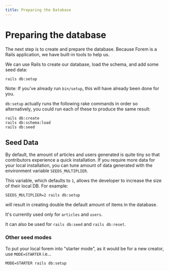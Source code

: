 ```yaml
---
title: Preparing the Database
---
```


# Preparing the database

The next step is to create and prepare the database. Because Forem is a Rails
application, we have built-in tools to help us.

We can use Rails to create our database, load the schema, and add some seed
data:

```shell
rails db:setup
```

Note: If you've already run `bin/setup`, this will have already been done for
you.

`db:setup` actually runs the following rake commands in order so alternatively,
you could run each of these to produce the same result:

```shell
rails db:create
rails db:schema:load
rails db:seed
```

## Seed Data

By default, the amount of articles and users generated is quite tiny so that
contributors experience a quick installation. If you require more data for your
local installation, you can tune amount of data generated with the environment
variable `SEEDS_MULTIPLIER`.

This variable, which defaults to `1`, allows the developer to increase the size
of their local DB. For example:

```shell
SEEDS_MULTIPLIER=2 rails db:setup
```

will result in creating double the default amount of items in the database.

It's currently used only for `articles` and `users`.

It can also be used for `rails db:seed` and `rails db:reset`.

### Other seed modes

To put your local forem into "starter mode", as it would be for a new creator, use `MODE=STARTER` i.e...

```shell
MODE=STARTER rails db:setup
```